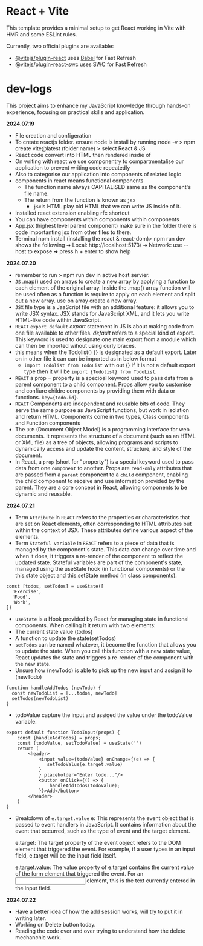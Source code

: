 # React + Vite

This template provides a minimal setup to get React working in Vite with HMR and some ESLint rules.

Currently, two official plugins are available:

- [@vitejs/plugin-react](https://github.com/vitejs/vite-plugin-react/blob/main/packages/plugin-react/README.md) uses [Babel](https://babeljs.io/) for Fast Refresh
- [@vitejs/plugin-react-swc](https://github.com/vitejs/vite-plugin-react-swc) uses [SWC](https://swc.rs/) for Fast Refresh

# dev-logs
 
This project aims to enhance my JavaScript knowledge through hands-on experience, focusing on practical skills and application.

**2024.07.19**
- File creation and configeration
- To create reactjs folder. ensure node is install by running node -v > npm create vite@latest (folder name) > select React & JS
- React code convert into HTML then rendered insdie of <div id="root"></div>
- On writing with react we use componentry to compartmentalise our application to prevent writing code repeatedly
- Also to categorise our application into components of related logic
- components in react means functional components
    - The function name always CAPITALISED same as the component's file name.
    - The return from the function is known as `jsx`
        - `jsx`is HTML play old HTML that we can write JS inside of it.
- Installed react extension enabling rfc shortcut
- You can have components within components within components 
- App.jsx (highest level parent component) make sure in the folder there is code importanting jsx from other files to there.
- Terminal npm install (installing the react & react-dom)> npm run dev shows the following
  ➜  Local:   http://localhost:5173/
  ➜  Network: use --host to expose
  ➜  press h + enter to show help

**2024.07.20**
- remember to run > npm run dev in active host servier. 
- `JS` .map() used on arrays to create a new array by applying a function to each element of the original array. Inside the .map() array function will be used often as a function is require to apply on each element and split out a new array. use on array create a new array.
- `JSX` file type is a JaaScript file with an additional feature: it allows you to write JSX syntax. JSX stands for JavaScript XML, and it lets you write HTML-like code within JavaScript.
- `REACT` `export default` *export* statement in JS is about making code from one file available to other files. *default* refers to a special kind of export. This keyword is used to designate one main export from a module which can then be imported wihout using curly braces.
- this means when the Todolist() {} is designated as a default export. Later on in other file it can can be imported as in below format
  - `import Todolist from TodoList` with out {} if it is not a default export type then it will be `import {Todolist} from TodoList`.
- `REACT` a prop = property is a specioal keyword used to pass data from a parent component to a child component. Props allow you to customise and confiure childre components by providing them with data or functions. `key={todo.id}`.
- `REACT` Components are independent and reusable bits of code. They serve the same purpose as JavaScript functions, but work in isolation and return HTML. Components come in two types, Class components and Function components
- The `DOM` (Document Object Model) is a programming interface for web documents. It represents the structure of a document (such as an HTML or XML file) as a tree of objects, allowing programs and scripts to dynamically access and update the content, structure, and style of the document.
- In React, a `prop` (short for "property") is a special keyword used to pass data from one `component` to another. Props are `read-only` attributes that are passed from a `parent` component to a `child` component, enabling the child component to receive and use information provided by the parent. They are a core concept in React, allowing components to be dynamic and reusable.

**2024.07.21**
- Term `Attribute` in `REACT` refers to the properties or characteristics that are set on React elements, often corresponding to HTML attributes but within the context of JSX. These attributes define various aspect of the elements.
- Term `Stateful variable` in `REACT` refers to a piece of data that is managed by the component's state. This data can change over time and when it does, it triggers a re-render of the component to reflect the updated state. Stateful variables are part of the component's state, managed using the useState hook (in functional components) or the this.state object and this.setState method (in class components).
```
const [todos, setTodos] = useState([
  'Exercise',
  'Food',
  'Work',
])

```
- `useState` is a Hook provided by React for managing state in functional components. When calling it it return with two elements:
 - The current state value (todos)
 - A function to update the state(setTodos)
- `setTodos` can be named whatever, it become the function that allows you to update the state. When you call this function with a new state value, React updates the state and triggers a re-render of the component with the new state.
- Unsure how (newTodo) is able to pick up the new input and assign it to (newTodo)
```
function handleAddTodos (newTodo) {
  const newTodoList = [...todos, newTodo]
  setTodos(newTodoList)
}
```

- todoValue capture the input and assiged the value under the todoValue variable.
```
export default function TodoInput(props) {
    const {handleAddTodos} = props;
    const [todoValue, setTodoValue] = useState('')
    return (
        <header>
            <input value={todoValue} onChange={(e) => {
               setTodoValue(e.target.value) 
            }
            } placeholder="Enter todo..."/>
            <button onClick={() => {
                handleAddTodos(todoValue);
            }}>Add</button>
        </header>
    )
}
```

- Breakdown of `e.target.value`
    e: This represents the event object that is passed to event handlers in JavaScript. It contains information about the event that occurred, such as the type of event and the target element.

    e.target: The target property of the event object refers to the DOM element that triggered the event. For example, if a user types in an input field, e.target will be the input field itself.

    e.target.value: The value property of e.target contains the current value of the form element that triggered the event. For an <input> element, this is the text currently entered in the input field.


**2024.07.22**
- Have a better idea of how the add session works, will try to put it in writing later.
- Working on Delete button today.
- Reading the code over and over trying to understand how the delete mechanchic work.